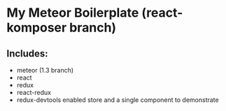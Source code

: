 # My Meteor Boilerplate (react-komposer branch)
## Includes:
* meteor (1.3 branch)
* react
* redux
* react-redux
* redux-devtools enabled store and a single component to demonstrate

